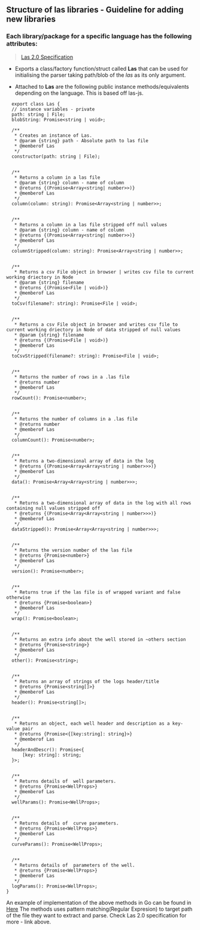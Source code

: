 ## Structure of las libraries - Guideline for adding new libraries

### Each library/package for a specific language has the following attributes:

> [Las 2.0 Specification](http://www.cwls.org/wp-content/uploads/2017/02/Las2_Update_Feb2017.pdf)

- Exports a class/factory function/struct called **Las** that can be used for initialising the parser
  taking path/blob of the _las_ as its only argument.

- Attached to **Las** are the following public instance methods/equivalents depending on the language. This is based off las-js.

```Js
  export class Las {
  // instance variables - private
  path: string | File;
  blobString: Promise<string | void>;

  /**
   * Creates an instance of Las.
   * @param {string} path - Absolute path to las file
   * @memberof Las
   */
  constructor(path: string | File);


  /**
   * Returns a column in a las file
   * @param {string} column - name of column
   * @returns {(Promise<Array<string| number>>)}
   * @memberof Las
   */
  column(column: string): Promise<Array<string | number>>;


  /**
   * Returns a column in a las file stripped off null values
   * @param {string} column - name of column
   * @returns {(Promise<Array<string| number>>)}
   * @memberof Las
   */
  columnStripped(column: string): Promise<Array<string | number>>;


  /**
   * Returns a csv File object in browser | writes csv file to current working driectory in Node
   * @param {string} filename
   * @returns {(Promise<File | void>)}
   * @memberof Las
   */
  toCsv(filename?: string): Promise<File | void>;


  /**
   * Returns a csv File object in browser and writes csv file to current working driectory in Node of data stripped of null values
   * @param {string} filename
   * @returns {(Promise<File | void>)}
   * @memberof Las
   */
  toCsvStripped(filename?: string): Promise<File | void>;


  /**
   * Returns the number of rows in a .las file
   * @returns number
   * @memberof Las
   */
  rowCount(): Promise<number>;


  /**
   * Returns the number of columns in a .las file
   * @returns number
   * @memberof Las
   */
  columnCount(): Promise<number>;


  /**
   * Returns a two-dimensional array of data in the log
   * @returns {(Promise<Array<Array<string | number>>>)}
   * @memberof Las
   */
  data(): Promise<Array<Array<string | number>>>;


  /**
   * Returns a two-dimensional array of data in the log with all rows containing null values stripped off
   * @returns {(Promise<Array<Array<string | number>>>)}
   * @memberof Las
   */
  dataStripped(): Promise<Array<Array<string | number>>>;


  /**
   * Returns the version number of the las file
   * @returns {Promise<number>}
   * @memberof Las
   */
  version(): Promise<number>;


  /**
   * Returns true if the las file is of wrapped variant and false otherwise
   * @returns {Promise<boolean>}
   * @memberof Las
   */
  wrap(): Promise<boolean>;


  /**
   * Returns an extra info about the well stored in ~others section
   * @returns {Promise<string>}
   * @memberof Las
   */
  other(): Promise<string>;


  /**
   * Returns an array of strings of the logs header/title
   * @returns {Promise<string[]>}
   * @memberof Las
   */
  header(): Promise<string[]>;


  /**
   * Returns an object, each well header and description as a key-value pair
   * @returns {Promise<{[key:string]: string}>}
   * @memberof Las
   */
  headerAndDescr(): Promise<{
      [key: string]: string;
  }>;


  /**
   * Returns details of  well parameters.
   * @returns {Promise<WellProps>}
   * @memberof Las
   */
  wellParams(): Promise<WellProps>;


  /**
   * Returns details of  curve parameters.
   * @returns {Promise<WellProps>}
   * @memberof Las
   */
  curveParams(): Promise<WellProps>;


  /**
   * Returns details of  parameters of the well.
   * @returns {Promise<WellProps>}
   * @memberof Las
   */
  logParams(): Promise<WellProps>;
}
```

An example of implementation of the above methods in Go can be found in [Here](/las.go)
The methods uses pattern matching(Regular Expresion) to target path of the file they want to extract and parse. Check Las 2.0 specification for more - link above.
